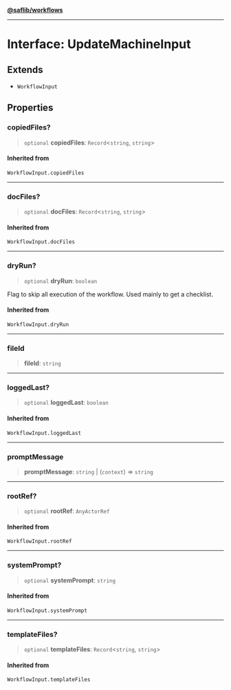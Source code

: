 [**@saflib/workflows**](../index.md)

***

# Interface: UpdateMachineInput

## Extends

- `WorkflowInput`

## Properties

### copiedFiles?

> `optional` **copiedFiles**: `Record`\<`string`, `string`\>

#### Inherited from

`WorkflowInput.copiedFiles`

***

### docFiles?

> `optional` **docFiles**: `Record`\<`string`, `string`\>

#### Inherited from

`WorkflowInput.docFiles`

***

### dryRun?

> `optional` **dryRun**: `boolean`

Flag to skip all execution of the workflow. Used mainly to get a checklist.

#### Inherited from

`WorkflowInput.dryRun`

***

### fileId

> **fileId**: `string`

***

### loggedLast?

> `optional` **loggedLast**: `boolean`

#### Inherited from

`WorkflowInput.loggedLast`

***

### promptMessage

> **promptMessage**: `string` \| (`context`) => `string`

***

### rootRef?

> `optional` **rootRef**: `AnyActorRef`

#### Inherited from

`WorkflowInput.rootRef`

***

### systemPrompt?

> `optional` **systemPrompt**: `string`

#### Inherited from

`WorkflowInput.systemPrompt`

***

### templateFiles?

> `optional` **templateFiles**: `Record`\<`string`, `string`\>

#### Inherited from

`WorkflowInput.templateFiles`
